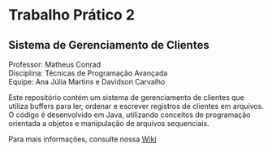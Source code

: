 # Trabalho Prático 2
## Sistema de Gerenciamento de Clientes
Professor: Matheus Conrad  
Disciplina: Técnicas de Programação Avançada  
Equipe: Ana Júlia Martins e Davidson Carvalho  

Este repositório contém um sistema de gerenciamento de clientes que utiliza buffers para ler, ordenar e escrever registros de clientes em arquivos. O código é desenvolvido em Java, utilizando conceitos de programação orientada a objetos e manipulação de arquivos sequenciais.

Para mais informações, consulte nossa [Wiki](https://github.com/anajcaetanom/tpa-trabalho-2/wiki)

